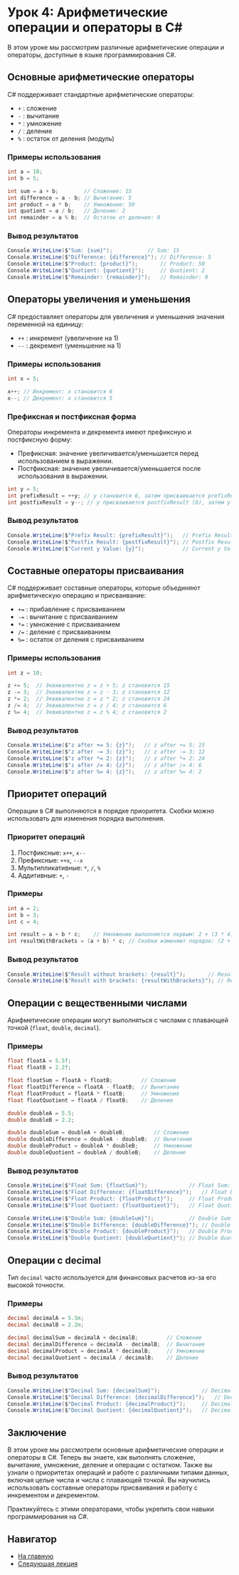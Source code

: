 # Урок 4: Арифметические операции и операторы в C#

В этом уроке мы рассмотрим различные арифметические операции и операторы, доступные в языке программирования C#.

## Основные арифметические операторы

C# поддерживает стандартные арифметические операторы:

- `+` : сложение
- `-` : вычитание
- `*` : умножение
- `/` : деление
- `%` : остаток от деления (модуль)

### Примеры использования

```csharp
int a = 10;
int b = 5;

int sum = a + b;        // Сложение: 15
int difference = a - b; // Вычитание: 5
int product = a * b;    // Умножение: 50
int quotient = a / b;   // Деление: 2
int remainder = a % b;  // Остаток от деления: 0
```

### Вывод результатов

```csharp
Console.WriteLine($"Sum: {sum}");           // Sum: 15
Console.WriteLine($"Difference: {difference}"); // Difference: 5
Console.WriteLine($"Product: {product}");       // Product: 50
Console.WriteLine($"Quotient: {quotient}");     // Quotient: 2
Console.WriteLine($"Remainder: {remainder}");   // Remainder: 0
```

## Операторы увеличения и уменьшения

C# предоставляет операторы для увеличения и уменьшения значения переменной на единицу:

- `++` : инкремент (увеличение на 1)
- `--` : декремент (уменьшение на 1)

### Примеры использования

```csharp
int x = 5;

x++; // Инкремент: x становится 6
x--; // Декремент: x становится 5
```

### Префиксная и постфиксная форма

Операторы инкремента и декремента имеют префиксную и постфиксную форму:

- Префиксная: значение увеличивается/уменьшается перед использованием в выражении.
- Постфиксная: значение увеличивается/уменьшается после использования в выражении.

```csharp
int y = 5;
int prefixResult = ++y; // y становится 6, затем присваивается prefixResult (6)
int postfixResult = y--; // y присваивается postfixResult (6), затем y уменьшается (5)
```

### Вывод результатов

```csharp
Console.WriteLine($"Prefix Result: {prefixResult}");   // Prefix Result: 6
Console.WriteLine($"Postfix Result: {postfixResult}"); // Postfix Result: 6
Console.WriteLine($"Current y Value: {y}");            // Current y Value: 5
```

## Составные операторы присваивания

C# поддерживает составные операторы, которые объединяют арифметическую операцию и присваивание:

- `+=` : прибавление с присваиванием
- `-=` : вычитание с присваиванием
- `*=` : умножение с присваиванием
- `/=` : деление с присваиванием
- `%=` : остаток от деления с присваиванием

### Примеры использования

```csharp
int z = 10;

z += 5;  // Эквивалентно z = z + 5; z становится 15
z -= 3;  // Эквивалентно z = z - 3; z становится 12
z *= 2;  // Эквивалентно z = z * 2; z становится 24
z /= 4;  // Эквивалентно z = z / 4; z становится 6
z %= 4;  // Эквивалентно z = z % 4; z становится 2
```

### Вывод результатов

```csharp
Console.WriteLine($"z after += 5: {z}");   // z after += 5: 15
Console.WriteLine($"z after -= 3: {z}");   // z after -= 3: 12
Console.WriteLine($"z after *= 2: {z}");   // z after *= 2: 24
Console.WriteLine($"z after /= 4: {z}");   // z after /= 4: 6
Console.WriteLine($"z after %= 4: {z}");   // z after %= 4: 2
```

## Приоритет операций

Операции в C# выполняются в порядке приоритета. Скобки можно использовать для изменения порядка выполнения.

### Приоритет операций

1. Постфиксные: `x++`, `x--`
2. Префиксные: `++x`, `--x`
3. Мультипликативные: `*`, `/`, `%`
4. Аддитивные: `+`, `-`

### Примеры

```csharp
int a = 2;
int b = 3;
int c = 4;

int result = a + b * c;    // Умножение выполняется первым: 2 + (3 * 4) = 2 + 12 = 14
int resultWithBrackets = (a + b) * c; // Скобки изменяют порядок: (2 + 3) * 4 = 5 * 4 = 20
```

### Вывод результатов

```csharp
Console.WriteLine($"Result without brackets: {result}");       // Result without brackets: 14
Console.WriteLine($"Result with brackets: {resultWithBrackets}"); // Result with brackets: 20
```

## Операции с вещественными числами

Арифметические операции могут выполняться с числами с плавающей точкой (`float`, `double`, `decimal`).

### Примеры

```csharp
float floatA = 5.5f;
float floatB = 2.2f;

float floatSum = floatA + floatB;         // Сложение
float floatDifference = floatA - floatB;  // Вычитание
float floatProduct = floatA * floatB;     // Умножение
float floatQuotient = floatA / floatB;    // Деление

double doubleA = 5.5;
double doubleB = 2.2;

double doubleSum = doubleA + doubleB;         // Сложение
double doubleDifference = doubleA - doubleB;  // Вычитание
double doubleProduct = doubleA * doubleB;     // Умножение
double doubleQuotient = doubleA / doubleB;    // Деление
```

### Вывод результатов

```csharp
Console.WriteLine($"Float Sum: {floatSum}");             // Float Sum: 7.7
Console.WriteLine($"Float Difference: {floatDifference}");   // Float Difference: 3.3
Console.WriteLine($"Float Product: {floatProduct}");     // Float Product: 12.1
Console.WriteLine($"Float Quotient: {floatQuotient}");   // Float Quotient: 2.5

Console.WriteLine($"Double Sum: {doubleSum}");           // Double Sum: 7.7
Console.WriteLine($"Double Difference: {doubleDifference}"); // Double Difference: 3.3
Console.WriteLine($"Double Product: {doubleProduct}");   // Double Product: 12.1
Console.WriteLine($"Double Quotient: {doubleQuotient}"); // Double Quotient: 2.5
```

## Операции с decimal

Тип `decimal` часто используется для финансовых расчетов из-за его высокой точности.

### Примеры

```csharp
decimal decimalA = 5.5m;
decimal decimalB = 2.2m;

decimal decimalSum = decimalA + decimalB;         // Сложение
decimal decimalDifference = decimalA - decimalB;  // Вычитание
decimal decimalProduct = decimalA * decimalB;     // Умножение
decimal decimalQuotient = decimalA / decimalB;    // Деление
```

### Вывод результатов

```csharp
Console.WriteLine($"Decimal Sum: {decimalSum}");             // Decimal Sum: 7.7
Console.WriteLine($"Decimal Difference: {decimalDifference}");   // Decimal Difference: 3.3
Console.WriteLine($"Decimal Product: {decimalProduct}");     // Decimal Product: 12.1
Console.WriteLine($"Decimal Quotient: {decimalQuotient}");   // Decimal Quotient: 2.5
```

## Заключение

В этом уроке мы рассмотрели основные арифметические операции и операторы в C#. Теперь вы знаете, как выполнять сложение, вычитание, умножение, деление и операции с остатком. Также вы узнали о приоритетах операций и работе с различными типами данных, включая целые числа и числа с плавающей точкой. Вы научились использовать составные операторы присваивания и работу с инкрементом и декрементом. 

Практикуйтесь с этими операторами, чтобы укрепить свои навыки программирования на C#.


## Навигатор

- [На главную](../index.md)
- [Следующая  лекция](../B02_L03_Logic/README.md)